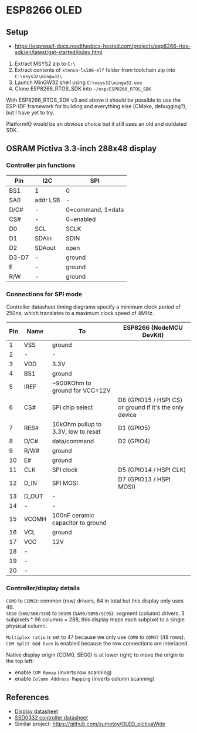 # ESP8266 OLED

## Setup

- https://espressif-docs.readthedocs-hosted.com/projects/esp8266-rtos-sdk/en/latest/get-started/index.html

1. Extract MSYS2 zip to `C:\`
1. Extract contents of `xtensa-lx106-elf` folder from toolchain zip into `C:\msys32\mingw32\`
1. Launch MinGW32 shell using `C:\msys32\mingw32.exe`
1. Clone ESP8266_RTOS_SDK into `~/esp/ESP8266_RTOS_SDK`

With ESP8266_RTOS_SDK v3 and above it should be possible to use the ESP-IDF framework for building and everything else (CMake, debugging?), but I have yet to try.

PlatformIO would be an obvious choice but it still uses an old and outdated SDK.

## OSRAM Pictiva 3.3-inch 288x48 display

### Controller pin functions

|Pin   |I2C      |SPI
|-     |-        |-
|BS1   |1        |0
|SA0   |addr LSB |-
|D/C#  |-        |0=command, 1=data
|CS#   |-        |0=enabled
|D0    |SCL      |SCLK
|D1    |SDAin    |SDIN
|D2    |SDAout   |open
|D3-D7 |-        |ground
|E     |-        |ground
|R/W   |-        |ground

### Connections for SPI mode

Controller datasheet timing diagrams specify a minimum clock period of 250ns, which translates to a maximum clock speed of 4MHz.

|Pin |Name  |To                                  |ESP8266 (NodeMCU DevKit)
|-   |-     |-                                   |-
|1   |VSS   |ground
|2   |-     |-
|3   |VDD   |3.3V
|4   |BS1   |ground
|5   |IREF  |~900KOhm to ground for VCC=12V
|6   |CS#   |SPI chip select                     |D8 (GPIO15 / HSPI CS) or ground if it's the only device
|7   |RES#  |10kOhm pullup to 3.3V, low to reset |D1 (GPIO5)
|8   |D/C#  |data/command                        |D2 (GPIO4)
|9   |R/W#  |ground
|10  |E#    |ground
|11  |CLK   |SPI clock                           |D5 (GPIO14 / HSPI CLK)
|12  |D_IN  |SPI MOSI                            |D7 (GPIO13 / HSPI MOSI)
|13  |D_OUT |-
|14  |-     |-
|15  |VCOMH |100nF ceramic capacitor to ground
|16  |VCL   |ground
|17  |VCC   |12V
|18  |-     |
|19  |-     |
|20  |-     |

### Controller/display details

`COM0` to `COM63`: common (row) drivers, 64 in total but this display only uses 48.  
`SEG0` (`SA0/SB0/SC0`) to `SEG95` (`SA95/SB95/SC95`): segment (column) drivers, 3 subpixels * 96 columns = 288, this display maps each subpixel to a single physical column.

`Multiplex ratio` is set to 47 because we only use `COM0` to `COM47` (48 rows).  
`COM Split Odd Even` is enabled because the row connections are interlaced.

Native display origin (COM0, SEG0) is at lower right; to move the origin to the top left:
- enable `COM Remap` (inverts row scanning)
- enable `Column Address Mapping` (inverts column scanning)

## References

- [Display datasheet](https://static6.arrow.com/aropdfconversion/93b1779f8e16e192f8fbe5a44f298b3b55de40bb/oled_288x48_3_3.pdf)
- [SSD0332 controller datasheet](http://i-lcd.com/PDFs/SSD0332%20R1-0.pdf)
- Similar project: https://github.com/sumotoy/OLED_pictivaWide
